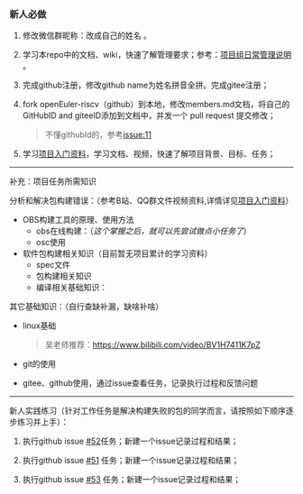 ### 新人必做
1. 修改微信群昵称：改成自己的姓名 。

2. 学习本repo中的文档、wiki，快速了解管理要求；参考：[项目组日常管理说明](https://github.com/plctlab/openEuler-riscv/wiki/%E9%A1%B9%E7%9B%AE%E7%BB%84%E6%97%A5%E5%B8%B8%E7%AE%A1%E7%90%86%E8%AF%B4%E6%98%8E) 。

3. 完成github注册，修改github name为姓名拼音全拼。完成gitee注册；

4. fork openEuler-riscv（github）到本地，修改members.md文档，将自己的GitHubID and giteeID添加到文档中，并发一个 pull request 提交修改； 
   > 不懂githubId的，参考[issue:11](https://github.com/plctlab/openEuler-riscv/issues/11)

5. 学习[项目入门资料](https://github.com/plctlab/openEuler-riscv/blob/main/quicklystartbuild/welcome.md)，学习文档、视频，快速了解项目背景、目标、任务；


---

补充：项目任务所需知识

分析和解决包构建错误：（参考B站、QQ群文件视频资料,详情详见[项目入门资料](https://github.com/plctlab/openEuler-riscv/blob/main/quicklystartbuild/welcome.md)）
- OBS构建工具的原理、使用方法
    - obs在线构建：（_这个掌握之后，就可以先尝试做点小任务了_）
    - osc使用
- 软件包构建相关知识（目前暂无项目累计的学习资料）
    - spec文件
    - 包构建相关知识
    - 编译相关基础知识：

其它基础知识：（自行查缺补漏，缺啥补啥）
- linux基础
  > 吴老师推荐：https://www.bilibili.com/video/BV1H7411K7pZ

- git的使用
- gitee、github使用，通过issue查看任务，记录执行过程和反馈问题


---
新人实践练习（针对工作任务是解决构建失败的包的同学而言，请按照如下顺序逐步练习并上手）：
1. 执行github issue [#52](https://github.com/plctlab/openEuler-riscv/issues/52)任务；新建一个issue记录过程和结果；

1. 执行github issue [#51](https://github.com/plctlab/openEuler-riscv/issues/51) 任务；新建一个issue记录过程和结果；

1. 执行github issue [#53](https://github.com/plctlab/openEuler-riscv/issues/53) 任务；新建一个issue记录过程和结果；







